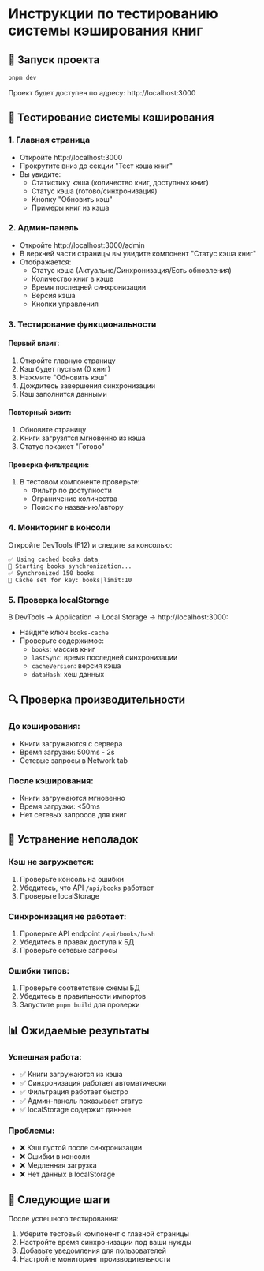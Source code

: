 # Инструкции по тестированию системы кэширования книг

## 🚀 Запуск проекта

```bash
pnpm dev
```

Проект будет доступен по адресу: http://localhost:3000

## 🧪 Тестирование системы кэширования

### 1. Главная страница
- Откройте http://localhost:3000
- Прокрутите вниз до секции "Тест кэша книг"
- Вы увидите:
  - Статистику кэша (количество книг, доступных книг)
  - Статус кэша (готово/синхронизация)
  - Кнопку "Обновить кэш"
  - Примеры книг из кэша

### 2. Админ-панель
- Откройте http://localhost:3000/admin
- В верхней части страницы вы увидите компонент "Статус кэша книг"
- Отображается:
  - Статус кэша (Актуально/Синхронизация/Есть обновления)
  - Количество книг в кэше
  - Время последней синхронизации
  - Версия кэша
  - Кнопки управления

### 3. Тестирование функциональности

#### Первый визит:
1. Откройте главную страницу
2. Кэш будет пустым (0 книг)
3. Нажмите "Обновить кэш"
4. Дождитесь завершения синхронизации
5. Кэш заполнится данными

#### Повторный визит:
1. Обновите страницу
2. Книги загрузятся мгновенно из кэша
3. Статус покажет "Готово"

#### Проверка фильтрации:
1. В тестовом компоненте проверьте:
   - Фильтр по доступности
   - Ограничение количества
   - Поиск по названию/автору

### 4. Мониторинг в консоли

Откройте DevTools (F12) и следите за консолью:

```
✅ Using cached books data
🔄 Starting books synchronization...
✅ Synchronized 150 books
💾 Cache set for key: books|limit:10
```

### 5. Проверка localStorage

В DevTools → Application → Local Storage → http://localhost:3000:
- Найдите ключ `books-cache`
- Проверьте содержимое:
  - `books`: массив книг
  - `lastSync`: время последней синхронизации
  - `cacheVersion`: версия кэша
  - `dataHash`: хеш данных

## 🔍 Проверка производительности

### До кэширования:
- Книги загружаются с сервера
- Время загрузки: 500ms - 2s
- Сетевые запросы в Network tab

### После кэширования:
- Книги загружаются мгновенно
- Время загрузки: <50ms
- Нет сетевых запросов для книг

## 🐛 Устранение неполадок

### Кэш не загружается:
1. Проверьте консоль на ошибки
2. Убедитесь, что API `/api/books` работает
3. Проверьте localStorage

### Синхронизация не работает:
1. Проверьте API endpoint `/api/books/hash`
2. Убедитесь в правах доступа к БД
3. Проверьте сетевые запросы

### Ошибки типов:
1. Проверьте соответствие схемы БД
2. Убедитесь в правильности импортов
3. Запустите `pnpm build` для проверки

## 📊 Ожидаемые результаты

### Успешная работа:
- ✅ Книги загружаются из кэша
- ✅ Синхронизация работает автоматически
- ✅ Фильтрация работает быстро
- ✅ Админ-панель показывает статус
- ✅ localStorage содержит данные

### Проблемы:
- ❌ Кэш пустой после синхронизации
- ❌ Ошибки в консоли
- ❌ Медленная загрузка
- ❌ Нет данных в localStorage

## 🎯 Следующие шаги

После успешного тестирования:
1. Уберите тестовый компонент с главной страницы
2. Настройте время синхронизации под ваши нужды
3. Добавьте уведомления для пользователей
4. Настройте мониторинг производительности
